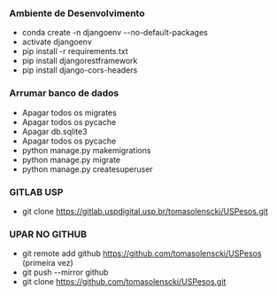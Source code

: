 ### Ambiente de Desenvolvimento
- conda create -n djangoenv --no-default-packages
- activate djangoenv
- pip install -r requirements.txt
- pip install djangorestframework
- pip install django-cors-headers

### Arrumar banco de dados
- Apagar todos os migrates
- Apagar todos os pycache
- Apagar db.sqlite3
- Apagar todos os pycache
- python manage.py makemigrations
- python manage.py migrate
- python manage.py createsuperuser

### GITLAB USP
- git clone https://gitlab.uspdigital.usp.br/tomasolenscki/USPesos.git

### UPAR NO GITHUB
- git remote add github https://github.com/tomasolenscki/USPesos (primeira vez)
- git push --mirror github
- git clone https://github.com/tomasolenscki/USPesos.git
